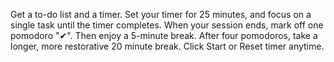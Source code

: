 Get a to-do list and a timer.
Set your timer for 25 minutes, and focus on a single task until the timer completes.
When your session ends, mark off one pomodoro "✔". 
Then enjoy a 5-minute break.
After four pomodoros, take a longer, more restorative 20 minute break.
Click Start or Reset timer anytime.
